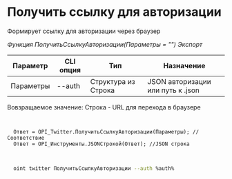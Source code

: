 ﻿---
sidebar_position: 1
---

# Получить ссылку для авторизации
 Формирует ссылку для авторизации через браузер


*Функция ПолучитьСсылкуАвторизации(Параметры = "") Экспорт*

  | Параметр | CLI опция | Тип | Назначение |
  |-|-|-|-|
  | Параметры | --auth | Структура из Строка | JSON авторизации или путь к .json |

  
  Вовзращаемое значение:   Строка -  URL для перехода в браузере

```bsl title="Пример кода"
	

  Ответ = OPI_Twitter.ПолучитьСсылкуАвторизации(Параметры); //Соответствие
  Ответ = OPI_Инструменты.JSONСтрокой(Ответ); //JSON строка
	
```

```sh title="Пример команд CLI"
    
  oint twitter ПолучитьСсылкуАвторизации --auth %auth%

```


```json title="Результат"



```
